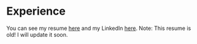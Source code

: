 # Experience
You can see my resume [here](http://torink.me/SERVER/resume.pdf) and my LinkedIn [here](https://www.linkedin.com/in/torin-kovach-56b17517b/).
Note: This resume is old! I will update it soon.
<!--stackedit_data:
eyJoaXN0b3J5IjpbLTE0ODYzNDE4MzIsLTk1NzYzNDI4MiwxMz
k2NTc0MTY1LC0xNzIxNTIyMzc2XX0=
-->
